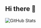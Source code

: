 ## Hi there 👋

![GitHub Stats](https://github-readme-stats.vercel.app/api?username=miftahadzdzaudanislam&show_icons=true)

<!--
**miftahadzdzaudanislam/miftahadzdzaudanislam** is a ✨ _special_ ✨ repository because its `README.md` (this file) appears on your GitHub profile.

Here are some ideas to get you started:

- 🔭 I’m currently working on ...
- 🌱 I’m currently learning ...
- 👯 I’m looking to collaborate on ...
- 🤔 I’m looking for help with ...
- 💬 Ask me about ...
- 📫 How to reach me: ...
- 😄 Pronouns: ...
- ⚡ Fun fact: ...
-->
